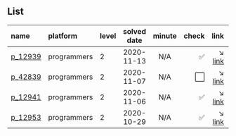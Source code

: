 ## List
| name                                      | platform    | level | solved date | minute | check                | link                                                                                 | type             |
|:------------------------------------------|:------------|:------|:-----------:|:------:|---------------------:|-------------------------------------------------------------------------------------:|:-----------------|
| [p_12939](/programmers/2_level/12939.cpp) | programmers | 2     | 2020-11-13  | N/A    | :white_check_mark:   | :arrow_lower_right: [link](https://programmers.co.kr/learn/courses/30/lessons/12939) |                  |
| [p_42839](/programmers/2_level/42839.cpp) | programmers | 2     | 2020-11-07  | N/A    | :white_large_square: | :arrow_lower_right: [link](https://programmers.co.kr/learn/courses/30/lessons/42839) |                  |
| [p_12941](/programmers/2_level/12941.cpp) | programmers | 2     | 2020-11-06  | N/A    | :white_check_mark:   | :arrow_lower_right: [link](https://programmers.co.kr/learn/courses/30/lessons/12941) |                  |
| [p_12953](/programmers/2_level/12953.cpp) | programmers | 2     | 2020-10-29  | N/A    | :white_check_mark:   | :arrow_lower_right: [link](https://programmers.co.kr/learn/courses/30/lessons/12953) |                  |
